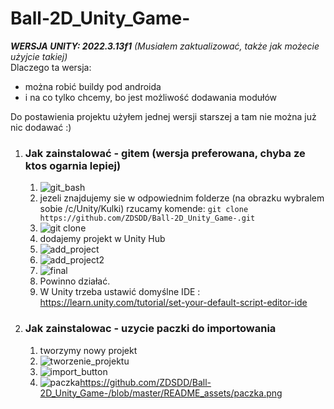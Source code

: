 # Ball-2D_Unity_Game-

***WERSJA UNITY: 2022.3.13f1*** *(Musiałem zaktualizować, także jak możecie użyjcie takiej)*  
Dlaczego ta wersja:  
  -  można robić buildy pod androida  
  -  i na co tylko chcemy, bo jest możliwość dodawania modułów
 
Do postawienia projektu użyłem jednej wersji starszej a tam nie można już nic dodawać :)

1. ### Jak zainstalować - gitem (wersja preferowana, chyba ze ktos ogarnia lepiej)
    1. ![[git_bash](https://github.com/ZDSDD/Ball-2D_Unity_Game-/assets/106777224/24afd189-679e-4576-8318-e6586a86b964)](https://github.com/ZDSDD/Ball-2D_Unity_Game-/blob/master/README_assets/git_bash.png)
    2. jezeli znajdujemy sie w odpowiednim folderze (na obrazku wybralem sobie /c/Unity/Kulki) rzucamy komende: `git clone https://github.com/ZDSDD/Ball-2D_Unity_Game-.git`
    3. ![[git clone](https://github.com/ZDSDD/Ball-2D_Unity_Game-/assets/106777224/dd37066e-0ac3-49b7-a521-e8184fad92d0)](https://github.com/ZDSDD/Ball-2D_Unity_Game-/blob/master/README_assets/git%20clone.png)
    4. dodajemy projekt w Unity Hub
    5. ![[add_project](https://github.com/ZDSDD/Ball-2D_Unity_Game-/assets/106777224/dc1fdfde-9c47-4c67-8362-40d019103bf8)](https://github.com/ZDSDD/Ball-2D_Unity_Game-/blob/master/README_assets/add_project.png)
    6. ![[add_project2](https://github.com/ZDSDD/Ball-2D_Unity_Game-/assets/106777224/cc742832-676a-4d58-9e35-6a47de66bae7)](https://github.com/ZDSDD/Ball-2D_Unity_Game-/blob/master/README_assets/add_project2.png)
    7. ![[final](https://github.com/ZDSDD/Ball-2D_Unity_Game-/assets/106777224/a0e78ce6-c0dc-45c4-9c18-abf47fe4487b)](https://github.com/ZDSDD/Ball-2D_Unity_Game-/blob/master/README_assets/final.png)
    8. Powinno działać.
    9. W Unity trzeba ustawić domyślne IDE : <https://learn.unity.com/tutorial/set-your-default-script-editor-ide>
2. ### Jak zainstalowac - uzycie paczki do importowania
    1. tworzymy nowy projekt
    2. ![[tworzenie_projektu](https://github.com/ZDSDD/Ball-2D_Unity_Game-/assets/106777224/0e64999a-cd19-449d-9f1b-9b41ca07f001)](https://github.com/ZDSDD/Ball-2D_Unity_Game-/blob/master/README_assets/tworzenie_projektu.PNG)
    3. ![[import_button](https://github.com/ZDSDD/Ball-2D_Unity_Game-/assets/106777224/f20cc595-9221-4e62-a0c8-1061b5b1418f)](https://github.com/ZDSDD/Ball-2D_Unity_Game-/blob/master/README_assets/import_button.png)
    4. ![[paczka](https://github.com/ZDSDD/Ball-2D_Unity_Game-/assets/106777224/dbba3075-a3c6-47c9-8bf7-4734d006d80d)](https://github.com/ZDSDD/Ball-2D_Unity_Game-/blob/master/README_assets/paczka.png)https://github.com/ZDSDD/Ball-2D_Unity_Game-/blob/master/README_assets/paczka.png



